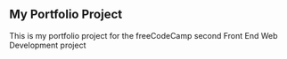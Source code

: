 ## My Portfolio Project
This is my portfolio project for the freeCodeCamp second Front End Web Development project